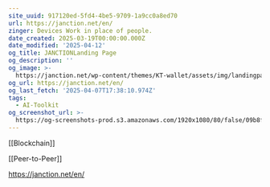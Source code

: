 ```yaml
---
site_uuid: 917120ed-5fd4-4be5-9709-1a9cc0a8ed70
url: https://janction.net/en/
zinger: Devices Work in place of people.
date_created: 2025-03-19T00:00:00.000Z
date_modified: '2025-04-12'
og_title: JANCTIONLanding Page
og_description: ''
og_image: >-
  https://janction.net/wp-content/themes/KT-wallet/assets/img/landingpage/logo.png
og_url: https://janction.net/en/
og_last_fetch: '2025-04-07T17:38:10.974Z'
tags:
  - AI-Toolkit
og_screenshot_url: >-
  https://og-screenshots-prod.s3.amazonaws.com/1920x1080/80/false/09b8ff37e26258798174e73a0bd9c312b2c29ccc5e253bef685ec33598645745.jpeg
---
```



























































[[Blockchain]]

[[Peer-to-Peer]]


https://janction.net/en/